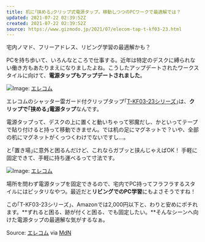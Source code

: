 ```yaml
---
title: 机に｢挟める｣クリップ式電源タップ。移動しつつのPCワークで最適解では？
updated: 2021-07-22 02:39:52Z
created: 2021-07-22 02:39:52Z
source: https://www.gizmodo.jp/2021/07/elecom-tap-t-kf03-23.html
---
```


宅内ノマド、フリーアドレス、リビング学習の最適解かも？

PCを持ち歩いて、いろんなところで仕事する。近年は特定のデスクに縛られない働き方もあたりまえになりましたよね。こうしたアップデートされたワークスタイルに向けて、**電源タップもアップデートされました**。

![](https://assets.media-platform.com/gizmodo/dist/images/2021/07/20/2021-07-20kurik03.jpg)Image: [エレコム](https://www.elecom.co.jp/products/T-KF03-2325BK.html)

エレコムのシャッター雷ガード付クリップタップ｢[T-KF03-23シリーズ](https://www.elecom.co.jp/products/T-KF03-2325BK.html)｣は、**クリップで｢挟める｣電源タップ**なんです。

電源タップって、デスクの上に置くと動いちゃって邪魔だし、かといってテープで貼り付けると持って移動できません。では机の足にマグネットで？いや、全部の机にマグネットがくっつくわけでないですし…。

と｢置き場｣に意外と困るんだけど、これならガブッと挟んじゃえばOK！ 手軽に固定できて、手軽に持ち運べるって寸法です。

![](https://assets.media-platform.com/gizmodo/dist/images/2021/07/20/2021-07-20kurik00.jpg)Image: [エレコム](https://www.elecom.co.jp/products/T-KF03-2325BK.html)

場所を問わず電源タップを固定できるので、宅内でPC持ってフラフラするスタイルにはピッタリなやつ。最近だと**リビングでのPC学習**にもよさそうですね！

この｢T-KF03-23シリーズ｣、Amazonでは2,000円以下と、わりと安めにポチれます。**ずれると困る、跡が付くと困る、でも固定したい。**そんなシーンへ向けた電源タップの最適解な気がするなぁ。

Source: [エレコム](https://www.elecom.co.jp/products/T-KF03-2325BK.html) via [MdN](https://www.mdn.co.jp/di/newstopics/80793/)
